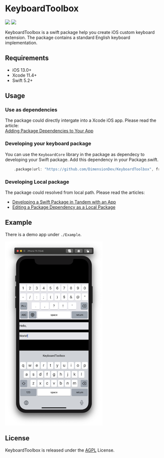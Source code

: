 # KeyboardToolbox

<a href="https://swift.org/package-manager/"><img src="https://img.shields.io/badge/SPM-supported-DE5C43.svg?style=flat"></a>
<a href="https://github.com/DimensionDev/KeyboardToolbox/blob/master/LICENSE"><img src="https://img.shields.io/github/license/DimensionDev/KeyboardToolbox"></a>

KeyboardToolbox is a swift package help you create iOS custom keyboard extension. The package contains a standard English keyboard implementation.

## Requirements

- iOS 13.0+
- Xcode 11.4+
- Swift 5.2+

## Usage

### Use as dependencies
The package could directly intergate into a Xcode iOS app. Please read the article:<br/>
[Adding Package Dependencies to Your App](https://developer.apple.com/documentation/xcode/adding_package_dependencies_to_your_app)

### Developing your keyboard package
You can use the `KeyboardCore` library in the package as dependecy to developing your Swift package. Add this dependency in your Package.swift.

```swift
    .package(url: "https://github.com/DimensionDev/KeyboardToolbox", from: "1.0.0"),
```
 
### Developing Local package
The package could resolved from local path. Please read the articles:<br/>

- [Developing a Swift Package in Tandem with an App](https://developer.apple.com/documentation/swift_packages/developing_a_swift_package_in_tandem_with_an_app)
- [Editing a Package Dependency as a Local Package](https://developer.apple.com/documentation/swift_packages/editing_a_package_dependency_as_a_local_package)

## Example
There is a demo app under `./Example`.

<img src="./Press/snapshot.png" width = "320" alt="list" align=center />

## License
KeyboardToolbox is released under the [AGPL](./LICENSE) License.

